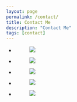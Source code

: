 ```yaml
---
layout: page
permalink: /contact/
title: Contact Me
description: "Contact Me"
tags: [contact]
---
```

<ul class="contact-social-icons">
	<li>
		<figure>
			<a href="https://instagram.com/yoginiandrea/" target="_blank"><img src="http://i1208.photobucket.com/albums/cc370/apegg23/insta2_zpst288evkr.png"></a>
		</figure>
	</li>
	<li>
		<figure>
			<a href="https://www.facebook.com/AndreaBiethmanHealthCoaching" target="_blank"><img src="http://i1208.photobucket.com/albums/cc370/apegg23/facebook_zpsqffqockn.png"></a>
		</figure>
	</li>
	<li>
		<figure>
			<a href="https://twitter.com/abhealthcoach" target="_blank"><img src="http://i1208.photobucket.com/albums/cc370/apegg23/twitter_zpslgouorar.png"></a>
		</figure>
	</li>
	<li>
		<figure>
			<a href="https://www.pinterest.com/abhealthcoach/" target="_blank"><img src="http://i1208.photobucket.com/albums/cc370/apegg23/pin_zpscfem3hwb.png"></a>
		</figure>
	</li>
	<li>
		<figure>
			<a href="mailto:webmaster@example.com"><img src="http://i1208.photobucket.com/albums/cc370/apegg23/email_zpsrq97cnxg.png"></a>
		</figure>
	</li>
</ul>

